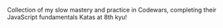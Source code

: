 Collection of my slow mastery and practice in Codewars, completing their JavaScript fundamentals Katas at 8th kyu!
